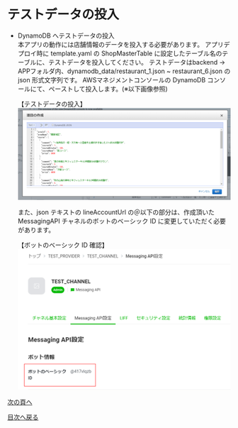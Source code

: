 # テストデータの投入
- DynamoDB へテストデータの投入  
  本アプリの動作には店舗情報のデータを投入する必要があります。
  アプリデプロイ時に template.yaml の ShopMasterTable に設定したテーブル名のテーブルに、テストデータを投入してください。
  テストデータはbackend -> APPフォルダ内、dynamodb_data/restaurant_1.json ~ restaurant_6.json の json 形式文字列です。
  AWSマネジメントコンソールの DynamoDB コンソールにて、ペーストして投入します。(※以下画像参照)  

  【テストデータの投入】
  ![データの投入画像](../images/jp/test-data-charge.png)

  また、json テキストの lineAccountUrl の＠以下の部分は、作成頂いた MessagingAPI チャネルのボットのベーシック ID に変更していただく必要があります。  

  【ボットのベーシック ID 確認】
  ![ボットベーシックIDのコンソール](../images/jp/bot-basic-id.png)

[次の頁へ](validation.md)

[目次へ戻る](../../README.md)
